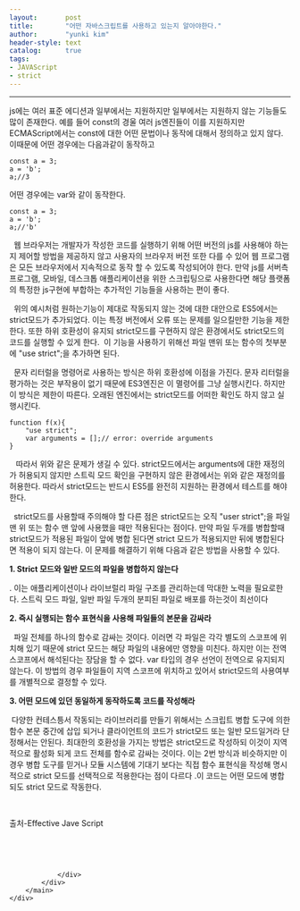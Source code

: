 ```yaml
---
layout:       post
title:        "어떤 자바스크립트를 사용하고 있는지 알아야한다."
author:       "yunki kim"
header-style: text
catalog:      true
tags: 
- JAVAScript
- strict
---
```


<head></head>
<body id="tt-body-page" class="">
<div id="wrap" class="wrap-right">
    <div id="container">
        <main class="main ">
            <div class="area-main">
                <div class="area-view">
                    <div class="article-header"></div>
                    <hr>
                    <div class="article-view">
                        <div class="contents_style">
                            <p>js에는 여러 표준 에디션과 일부에서는 지원하지만 일부에서는 지원하지 않는 기능들도 많이 존재한다. 예를 들어 const의 경울 여러 js엔진들이 이를 지원하지만 ECMAScript에서는 const에 대한 어떤 문법이나 동작에 대해서 정의하고 있지 않다. 이때문에 어떤 경우에는 다음과같이 동작하고&nbsp;</p>
<pre id="code_1612451438982" class="javascript" data-ke-language="javascript" data-ke-type="codeblock"><code>const a = 3;
a = 'b';
a;//3</code></pre>
<p>어떤 경우에는 var와 같이 동작한다.</p>
<pre id="code_1612451508429" class="javascript" data-ke-language="javascript" data-ke-type="codeblock"><code>const a = 3;
a = 'b';
a;//'b'</code></pre>
<p>&nbsp; 웹 브라우저는 개발자가 작성한 코드를 실행하기 위해 어떤 버전의 js를 사용해야 하는지 제어할 방법을 제공하지 않고 사용자의 브라우저 버전 또한 다를 수 있어 웹 프로그램은 모든 브라우저에서 지속적으로 동작 할 수 있도록 작성되어야 한다. 만약 js를 서버측 프로그램, 모바일, 데스크톱 애플리케이션을 위한 스크립팅으로 사용한다면 해당 플랫폼의 특정한 js구현에 부합하는 추가적인 기능들을 사용하는 편이 좋다.&nbsp;</p>
<p>&nbsp; 위의 예시처럼 원하는기능이 제대로 작동되지 않는 것에 대한 대안으로 ES5에서는 strict모드가 추가되었다. 이는 특정 버전에서 오류 또는 문제를 일으킬만한 기능을 제한한다. 또한 하위 호환성이 유지되 strict모드를 구현하지 않은 환경에서도 strict모드의 코드를 실행할 수 있게 한다. &nbsp;이 기능을 사용하기 위해선 파일 맨위 또는 함수의 첫부분에 "use strict";을 추가하면 된다.</p>
<p>&nbsp; 문자 리터럴을 명령어로 사용하는 방식은 하위 호환성에 이점을 가진다. 문자 리터럴을 평가하는 것은 부작용이 없기 때문에 ES3엔진은 이 멸령어를 그냥 실행시킨다. 하지만 이 방식은 제한이 따른다. 오래된 엔진에서는 strict모드를 어떠한 확인도 하지 않고 실행시킨다.</p>
<pre id="code_1612454291660" class="javascript" data-ke-language="javascript" data-ke-type="codeblock"><code>function f(x){
	"use strict";
    var arguments = [];// error: override arguments
}</code></pre>
<p>&nbsp; &nbsp;따라서 위와 같은 문제가 생길 수 있다. strict모드에서는 arguments에 대한 재정의가 허용되지 않지만 스트릭 모드 확인을 구현하지 않은 환경에서는 위와 같은 재정의를 허용한다. 따라서 strict모드는 반드시 ES5를 완전히 지원하는 환경에서 테스트를 해야한다.&nbsp;</p>
<p>&nbsp; strict모드를 사용할때 주의해야 할 다른 점은 strict모드는 오직 "user strict";을 파일 맨 위 또는 함수 맨 앞에 사용했을 때만 적용된다는 점이다. 만약 파일 두개를 병합할때 strict모드가 적용된 파일이 앞에 병합 된다면 strict 모드가 적용되지만 뒤에 병합된다면 적용이 되지 않는다. 이 문제를 해결하기 위해 다음과 같은 방법을 사용할 수 있다.</p>
<p><b>1. Strict 모드와 일반 모드의 파일을 병합하지 않는다</b></p>
<p>. 이는 애플리케이션이나 라이브럴리 파일 구조를 관리하는데 막대한 노력을 필요로한다. 스트릭 모드 파일, 일반 파일 두개의 분피된 파일로 배포를 하는것이 최선이다</p>
<p><b>2. 즉시 실행되는 함수 표현식을 사용해 파일들의 본문을 감싸라</b></p>
<p><span>&nbsp; 파일 전체를 하나의 함수로 감싸는 것이다. 이러면 각 파일은 각각 별도의 스코프에 위치해 있기 때문에 strict 모드는 해당 파일의 내용에만 영향을 미친다. 하지만 이는 전역 스코프에서 해석된다는 장담을 할 수 없다. var 타입의 경우 선언이 전역으로 유지되지 않는다. 이 방법의 경우 파일들이 지역 스코프에 위치하고 있어서 strict모드의 사용여부를 개별적으로 결정할 수 있다.</span></p>
<p><b><span>3. 어떤 모드에 있던 동일하게 동작하도록 코드를 작성해라</span></b></p>
<p><span>&nbsp;다양한 컨테스틍서 작동되는 라이브러리를 만들기 위해서는 스크립트 병합 도구에 의한 함수 본문 중간에 삽입 되거나 클라이언트의 코드가 strict모드 또는 일반 모드일거라 단정해서는 안된다. 최대한의 호환성을 가지는 방법은 strict모드로 작성하되 이것이 지역적으로 활성화 되게 코드 전체를 함수로 감싸는 것이다. 이는 2번 방식과 비슷하지만 이 경우 병합 도구를 믿거나 모듈 시스템에 기대기 보다는 직접 함수 표현식을 작성해 명시적으로 strict 모드를 선택적으로 적용한다는 점이 다르다 .이 코드는 어떤 모드에 병합되도 strict 모드로 작동한다. </span></p>
<p>&nbsp;</p>
<p>출처-Effective Jave Script&nbsp;</p>
<p>&nbsp;</p>
                        </div>
                        <br>
                        <div class="tags"></div>
                    </div>
                    
                </div>
            </div>
        </main>
    </div>
</div>


</body>